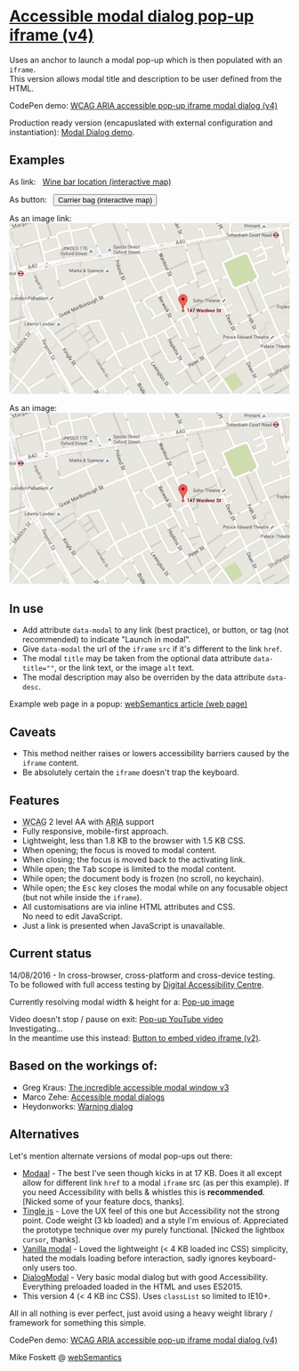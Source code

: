 
<h1><a href="https://websemantics.uk/articles/accessible-modal-dialog-popup-iframe/">Accessible modal dialog pop-up iframe (v4)</a></h1>

Uses an anchor to launch a modal pop-up which is then populated with an <code>iframe</code>.<br>
This version allows modal title and description to be user defined from the HTML.

CodePen demo: <a href="https://codepen.io/2kool2/pen/LkaXay">WCAG ARIA accessible pop-up iframe modal dialog (v4)</a>

Production ready version (encapuslated with external configuration and instantiation): <a href="https://websemantics.uk/articles/accessible-modal-dialog-popup-iframe/demo/">Modal Dialog demo</a>.


<h2>Examples</h2>

As link: &nbsp;
  <a
     class="lnk_modal-open"
     data-modalTitle=""
     data-modalDesc=""
     href="https://www.google.com/maps/place/147+Wardour+St,+Soho,+London+W1F+8WD,+UK/@51.514197,-0.134724,16z/data=!4m5!3m4!1s0x487604d357825039:0xf0c170d8fa918a9b!8m2!3d51.5141967!4d-0.1347244?hl=en-GB"
     data-modal="https://www.google.com/maps/embed?pb=!1m14!1m8!1m3!1d4175.8218601402605!2d-0.1390235133502716!3d51.51397674271494!3m2!1i1024!2i768!4f13.1!3m3!1m2!1s0x487604d357825039%3A0xf0c170d8fa918a9b!2s147+Wardour+St%2C+Soho%2C+London+W1F+8WD%2C+UK!5e0!3m2!1sen!2sin!4v1468326690641">
    Wine bar location (interactive map)
  </a>


As button: &nbsp;
  <button
          data-modal="https://www.google.com/maps/d/embed?mid=zA9_X1Tfn01s.kNe-p7G1WCjk">
    Carrier bag (interactive map)
  </button>


As an image link: &nbsp;
  <a
     class="lnk_modal-open lnk_modal-img"
     href="https://www.google.com/maps/place/147+Wardour+St,+Soho,+London+W1F+8WD,+UK/@51.514197,-0.134724,16z/data=!4m5!3m4!1s0x487604d357825039:0xf0c170d8fa918a9b!8m2!3d51.5141967!4d-0.1347244?hl=en-GB"
     data-modal="https://www.google.com/maps/embed?pb=!1m14!1m8!1m3!1d4175.8218601402605!2d-0.1390235133502716!3d51.51397674271494!3m2!1i1024!2i768!4f13.1!3m3!1m2!1s0x487604d357825039%3A0xf0c170d8fa918a9b!2s147+Wardour+St%2C+Soho%2C+London+W1F+8WD%2C+UK!5e0!3m2!1sen!2sin!4v1468326690641">
    <img class="img_modal-open" src="img/map.png" alt="Tesco finest* wine bar location">
  </a>


As an image: &nbsp;
    <img
         src="img/map.png"
         alt="Tesco finest* wine bar location"
         data-modal="https://www.google.com/maps/embed?pb=!1m14!1m8!1m3!1d4175.8218601402605!2d-0.1390235133502716!3d51.51397674271494!3m2!1i1024!2i768!4f13.1!3m3!1m2!1s0x487604d357825039%3A0xf0c170d8fa918a9b!2s147+Wardour+St%2C+Soho%2C+London+W1F+8WD%2C+UK!5e0!3m2!1sen!2sin!4v1468326690641">



<h2>In use</h2>

<ul>
  <li>Add attribute <code>data-modal</code> to any link (best practice), or button, or tag (not recommended) to indicate "Launch in modal".</li>
  <li>Give <code>data-modal</code> the url of the <code>iframe</code> <code>src</code> if it's different to the link <code>href</code>.</li>
  <li>The modal <code>title</code> may be taken from the optional data attribute <code>data-title=""</code>, or the link text, or the image <code>alt</code> text.</li>
  <li>The modal description may also be overriden by the data attribute <code>data-desc</code>.</li>
</ul>

Example web page in a popup:
  <a
     class="lnk_modal-open"
     href="https://websemantics.uk/articles/accessible-modal-dialog-popup-iframe/"
     data-modal>
    webSemantics article (web page)
  </a>



<h2>Caveats</h2>

<ul>
  <li>This method neither raises or lowers accessibility barriers caused by the <code>iframe</code> content.</li>
  <li>Be absolutely certain the <code>iframe</code> doesn't trap the keyboard.</li>
</ul>


<h2>Features</h2>

<ul>
  <li><abbr title="Web Content Accessibility Guidelines">WCAG</abbr> 2 level AA with <abbr title="Accessible Rich Internet Applications">ARIA</abbr> support</li>
  <li>Fully responsive, mobile-first approach.</li>
  <li>Lightweight, less than 1.8 KB to the browser with 1.5 KB CSS.</li>
  <li>When opening; the focus is moved to modal content.</li>
  <li>When closing; the focus is moved back to the activating link.</li>
  <li>While open; the <kbd>Tab</kbd> scope is limited to the modal content.</li>
  <li>While open; the document body is frozen (no scroll, no keychain).</li>
  <li>While open; the <kbd>Esc</kbd> key closes the modal while on any focusable object (but not while inside the <code>iframe</code>).</li>
  <li>All customisations are via inline HTML attributes and CSS.<br>No need to edit JavaScript.</li>
  <li>Just a link is presented when JavaScript is unavailable.</li>
</ul>


<h2>Current status</h2>

14/08/2016 - In cross-browser, cross-platform and cross-device testing.<br>To be followed with full access testing by <a href="http://www.digitalaccessibilitycentre.org/">Digital Accessibility Centre</a>.

Currently resolving modal width &amp; height for a:
  <a
     class="lnk_modal-open"
     href="https://pbs.twimg.com/profile_banners/752911976876179456/1468343984/1500x500"
     data-modal>
    Pop-up image
  </a>


Video doesn't stop / pause on exit:
  <a
     class="lnk_modal-open"
     href="https://www.youtube.com/embed/lOUjUirKzM0"
     data-modal>
    Pop-up YouTube video
  </a><br>Investigating&hellip;<br>In the meantime use this instead:
  <a href="http://codepen.io/2kool2/pen/dXEwEd">Button to embed video iframe (v2)</a>.



<h2>Based on the workings of:</h2>

<ul>
  <li>Greg Kraus: <a href="https://accessibility.oit.ncsu.edu/training/aria/modal-window/version-3/">The incredible accessible modal window v3</a></li>
  <li>Marco Zehe: <a href="https://www.marcozehe.de/2015/02/05/advanced-aria-tip-2-accessible-modal-dialogs/">Accessible modal dialogs</a></li>
  <li>Heydonworks: <a href="http://heydonworks.com/practical_aria_examples/#warning-dialog">Warning dialog</a></li>
</ul>


<h2>Alternatives</h2>

Let's mention alternate versions of modal pop-ups out there:
<ul>

  <li><a href="http://www.humaan.com/modaal/">Modaal</a> - The best I've seen though kicks in at 17 KB. Does it all except allow for different link <code>href</code> to a modal <code>iframe</code> src (as per this example). If you need Accessibility with bells &amp; whistles this is <strong>recommended</strong>. [Nicked some of your feature docs, thanks].</li>

  <li><a href="https://robinparisi.github.io/tingle/">Tingle js</a> - Love the UX feel of this one but Accessibility not the strong point. Code weight (3 kb loaded) and a style I'm envious of. Appreciated the prototype technique over my purely functional. [Nicked the lightbox <code>cursor</code>, thanks].</li>

  <li><a href="http://thephuse.github.io/vanilla-modal/">Vanilla modal</a> - Loved the lightweight (&lt; 4 KB loaded inc CSS) simplicity, hated the modals loading before interaction, sadly ignores keyboard-only users too.</li>

  <li><a href="https://frend.co/components/dialogmodal/">DialogModal</a> - Very basic modal dialog but with good Accessibility. Everything preloaded loaded in the HTML and uses ES2015.</li>

  <li>This version 4 (&lt; 4 KB inc CSS). Uses <code>classList</code> so limited to IE10+.</li>

</ul>

All in all nothing is ever perfect, just avoid using a heavy weight library / framework for something this simple.

</main>


CodePen demo: <a href="https://codepen.io/2kool2/pen/LkaXay">WCAG ARIA accessible pop-up iframe modal dialog (v4)</a>

Mike Foskett @ <a href="https://websemantics.uk/">webSemantics</a>
